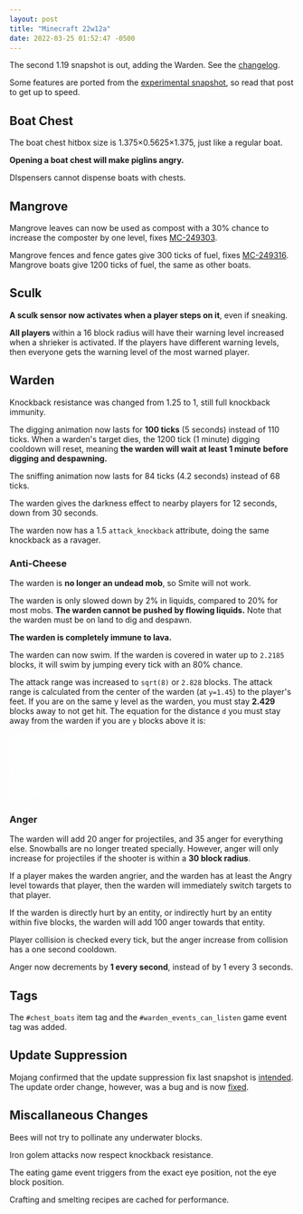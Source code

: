 ```yaml
---
layout: post
title: "Minecraft 22w12a"
date: 2022-03-25 01:52:47 -0500
---
```


The second 1.19 snapshot is out, adding the Warden. See the [changelog](https://www.minecraft.net/en-us/article/minecraft-snapshot-22w12a).

Some features are ported from the [experimental snapshot](/snapshots/1-19-experimental-1), so read that post to get up to speed.

## Boat Chest

The boat chest hitbox size is 1.375×0.5625×1.375, just like a regular boat.

**Opening a boat chest will make piglins angry.**

DIspensers cannot dispense boats with chests.

## Mangrove

Mangrove leaves can now be used as compost with a 30% chance to increase the composter by one level, fixes [MC-249303](https://bugs.mojang.com/browse/MC-249303).

Mangrove fences and fence gates give 300 ticks of fuel, fixes [MC-249316](https://bugs.mojang.com/browse/MC-249316). Mangrove boats give 1200 ticks of fuel, the same as other boats.

## Sculk

**A sculk sensor now activates when a player steps on it**, even if sneaking.

**All players** within a 16 block radius will have their warning level increased when a shrieker is activated. If the players have different warning levels, then everyone gets the warning level of the most warned player.

## Warden

Knockback resistance was changed from 1.25 to 1, still full knockback immunity.

The digging animation now lasts for **100 ticks** (5 seconds) instead of 110 ticks. When a warden's target dies, the 1200 tick (1 minute) digging cooldown will reset, meaning **the warden will wait at least 1 minute before digging and despawning.**

The sniffing animation now lasts for 84 ticks (4.2 seconds) instead of 68 ticks.

The warden gives the darkness effect to nearby players for 12 seconds, down from 30 seconds.

The warden now has a 1.5 `attack_knockback` attribute, doing the same knockback as a ravager.

### Anti-Cheese

The warden is **no longer an undead mob**, so Smite will not work.

The warden is only slowed down by 2% in liquids, compared to 20% for most mobs. **The warden cannot be pushed by flowing liquids.** Note that the warden must be on land to dig and despawn.

**The warden is completely immune to lava.**

The warden can now swim. If the warden is covered in water up to `2.2185` blocks, it will swim by jumping every tick with an 80% chance.

The attack range was increased to `sqrt(8)` or `2.828` blocks. The attack range is calculated from the center of the warden (at `y=1.45`) to the player's feet. If you are on the same y level as the warden, you must stay **2.429** blocks away to not get hit. The equation for the distance `d` you must stay away from the warden if you are `y` blocks above it is:

![d = sqrt(8 - (y - 1.45)^2), 1.45 - sqrt(8) < y < 1.45 + sqrt(8), -1.379 < y < 4.279](/snapshots/img/22w12a-warden-range.png)

### Anger

The warden will add 20 anger for projectiles, and 35 anger for everything else. Snowballs are no longer treated specially. However, anger will only increase for projectiles if the shooter is within a **30 block radius**.

If a player makes the warden angrier, and the warden has at least the Angry level towards that player, then the warden will immediately switch targets to that player.

If the warden is directly hurt by an entity, or indirectly hurt by an entity within five blocks, the warden will add 100 anger towards that entity.

Player collision is checked every tick, but the anger increase from collision has a one second cooldown.

Anger now decrements by **1 every second**, instead of by 1 every 3 seconds.

## Tags

The `#chest_boats` item tag and the `#warden_events_can_listen` game event tag was added.

## Update Suppression

Mojang confirmed that the update suppression fix last snapshot is [intended](https://bugs.mojang.com/browse/MC-249082). The update order change, however, was a bug and is now [fixed](https://bugs.mojang.com/browse/MC-249181).

## Miscallaneous Changes

Bees will not try to pollinate any underwater blocks.

Iron golem attacks now respect knockback resistance.

The eating game event triggers from the exact eye position, not the eye block position.

Crafting and smelting recipes are cached for performance.


